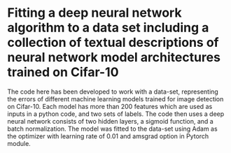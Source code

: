 # Fitting a deep neural network algorithm to a data set including a collection of textual descriptions of neural network model architectures trained on Cifar-10

The code here has been developed to work with a data-set,
representing the errors of different machine learning models
trained for image detection on Cifar-10. Each model has more than
200 features which are used as inputs in a python code, and two sets
of labels. The code then uses a deep neural network consists of
two hidden layers, a sigmoid function, and a batch normalization.
The model was fitted to the data-set using Adam as the optimizer
with learning rate of 0.01 and amsgrad option in Pytorch module.
